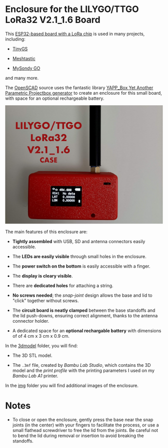 # Enclosure for the LILYGO/TTGO LoRa32 V2.1_1.6 Board

This
[ESP32-based board with a LoRa chip](https://www.lilygo.cc/products/lora3)
is used in many projects, including:

- [TinyGS](https://tinygs.com/)

- [Meshtastic](https://meshtastic.org/)

- [MySondy GO](https://mysondy.altervista.org/mysondygo.php)

and many more.

The [OpenSCAD](https://openscad.org/) source uses the fantastic
library
[YAPP_Box Yet Another Parametric Projectbox generator](https://github.com/mrWheel/YAPP_Box)
to create an enclosure for this small board, with space for an optional rechargeable battery.

![Enclosure image](img/enclosure1.jpg "The assembled enclosure")

The main features of this enclosure are:

- **Tightly assembled** with USB, SD and antenna connectors easily
  accessible.

- The **LEDs are easily visible** through small holes in the
  enclosure.

- The **power switch on the bottom** is easily accessible with a
  finger.

- The **display is cleary visible**.

- There are **dedicated holes** for attaching a string.

- **No screws needed**; the *snap-joint* design allows the base and
  lid to "click" together without screws.

- The **circuit board is neatly clamped** between the base standoffs
  and the lid push-downs, ensuring correct alignment, thanks to the
  antenna connector holder.

- A dedicated space for an **optional rechargable battery** with
  dimensions of of 4 cm x 3 cm x 0.9 cm.

In the [3dmodel](3dmodel/) folder, you will find:

- The 3D STL model.

- The `.3mf` file, created by *Bambu Lab Studio*, which contains the
  3D model and the *print profile* with the printing parameters I used
  on my *Bambu Lab A1* printer.

In the [img](img/) folder you will find additional images of the enclosure.

# Notes

- To close or open the enclosure, gently press the base near the snap
  joints (in the center) with your fingers to facilitate the process,
  or use a small flathead screwdriver to free the lid from the
  joints. Be careful not to bend the lid during removal or insertion
  to avoid breaking the standoffs.

  
